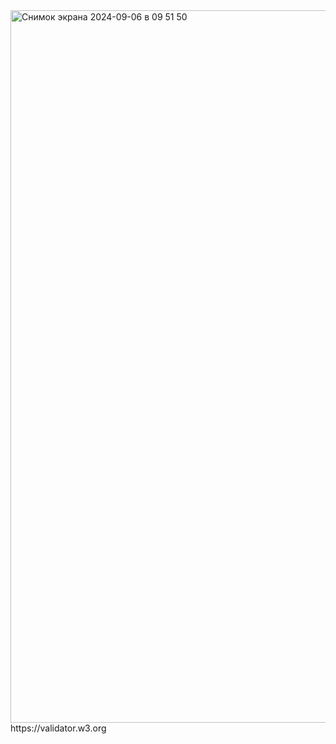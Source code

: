 <img width="1140" alt="Снимок экрана 2024-09-06 в 09 51 50" src="https://github.com/user-attachments/assets/98d05a84-d102-4cee-8f96-b10931438bd6">
https://validator.w3.org
